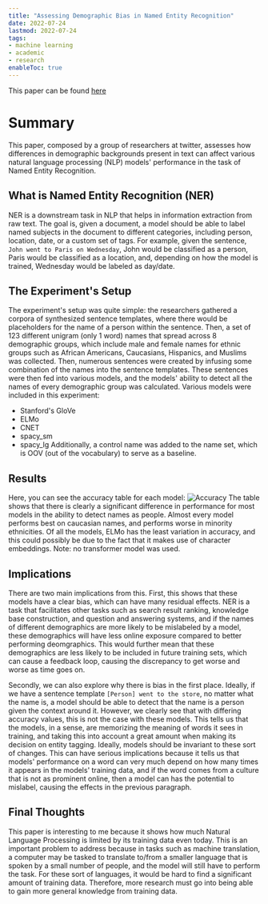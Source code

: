 ```yaml
---
title: "Assessing Demographic Bias in Named Entity Recognition"
date: 2022-07-24
lastmod: 2022-07-24
tags:
- machine learning
- academic
- research
enableToc: true
---
```

This paper can be found [here](https://arxiv.org/pdf/2008.03415.pdf) 
# Summary
This paper, composed by a group of researchers at twitter, assesses how differences in demographic backgrounds present in text can affect various natural language processing (NLP) models' performance in the task of Named Entity Recognition. 
## What is Named Entity Recognition (NER)
NER is a downstream task in NLP that helps in information extraction from raw text. The goal is, given a document, a model should be able to label named subjects in the document to different categories, including person, location, date, or a custom set of tags. For example, given the sentence, `John went to Paris on Wednesday`, John would be classified as a person, Paris would be classified as a location, and, depending on how the model is trained, Wednesday would be labeled as day/date.

## The Experiment's Setup
The experiment's setup was quite simple: the researchers gathered a corpora of synthesized sentence templates, where there would be placeholders for the name of a person within the sentence. Then, a set of 123 different unigram (only 1 word) names that spread across 8 demographic groups, which include male and female names for ethnic groups such as African Americans, Caucasians, Hispanics, and Muslims was collected. Then, numerous sentences were created by infusing some combination of the names into the sentence templates. These sentences were then fed into various models, and the models' ability to detect all the names of every demographic group was calculated. Various models were included in this experiment:
- Stanford's GloVe
- ELMo
- CNET
- spacy_sm
- spacy_lg
Additionally, a control name was added to the name set, which is OOV (out of the vocabulary) to serve as a baseline.

## Results
Here, you can see the accuracy table for each model:
![Accuracy](/notes/images/dem_bias_results.png)
The table shows that there is clearly a significant difference in performance for most models in the ability to detect names as people. Almost every model performs best on caucasian names, and performs worse in minority ethnicities. Of all the models, ELMo has the least variation in accuracy, and this could possibly be due to the fact that it makes use of character embeddings. Note: no transformer model was used.

## Implications
There are two main implications from this. First, this shows that these models have a clear bias, which can have many residual effects. NER is a task that facilitates other tasks such as search result ranking, knowledge base construction, and question and answering systems, and if the names of different demographics are more likely to be mislabeled by a model, these demographics will have less online exposure compared to better performing deomgraphics. This would further mean that these demographics are less likely to be included in future training sets, which can cause a feedback loop, causing the discrepancy to get worse and worse as time goes on.

Secondly, we can also explore why there is bias in the first place. Ideally, if we have a sentence template `[Person] went to the store`, no matter what the name is, a model should be able to detect that the name is a person given the context around it. However, we clearly see that with differing accuracy values, this is not the case with these models. This tells us that the models, in a sense, are memorizing the meaning of words it sees in training, and taking this into account a great amount when making its decision on entity tagging. Ideally, models should be invariant to these sort of changes. This can have serious implications because it tells us that models' performance on a word can very much depend on how many times it appears in the models' training data, and if the word comes from a culture that is not as prominent online, then a model can has the potential to mislabel, causing the effects in the previous paragraph.

## Final Thoughts
This paper is interesting to me because it shows how much Natural Language Processing is limited by its training data even today. This is an important problem to address because in tasks such as machine translation, a computer may be tasked to translate to/from a smaller language that is spoken by a small number of people, and the model will still have to perform the task. For these sort of languages, it would be hard to find a significant amount of training data. Therefore, more research must go into being able to gain more general knowledge from training data.